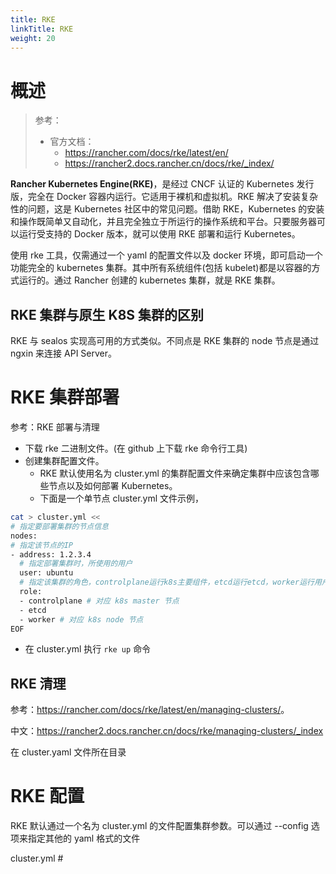 ```yaml
---
title: RKE
linkTitle: RKE
weight: 20
---
```


# 概述

> 参考：
>
> - 官方文档：
>   - https://rancher.com/docs/rke/latest/en/
>   - https://rancher2.docs.rancher.cn/docs/rke/_index/

**Rancher Kubernetes Engine(RKE)**，是经过 CNCF 认证的 Kubernetes 发行版，完全在 Docker 容器内运行。它适用于裸机和虚拟机。RKE 解决了安装复杂性的问题，这是 Kubernetes 社区中的常见问题。借助 RKE，Kubernetes 的安装和操作既简单又自动化，并且完全独立于所运行的操作系统和平台。只要服务器可以运行受支持的 Docker 版本，就可以使用 RKE 部署和运行 Kubernetes。

使用 rke 工具，仅需通过一个 yaml 的配置文件以及 docker 环境，即可启动一个功能完全的 kubernetes 集群。其中所有系统组件(包括 kubelet)都是以容器的方式运行的。通过 Rancher 创建的 kubernetes 集群，就是 RKE 集群。

## RKE 集群与原生 K8S 集群的区别

RKE 与 sealos 实现高可用的方式类似。不同点是 RKE 集群的 node 节点是通过 ngxin 来连接 API Server。

# RKE 集群部署

参考：RKE 部署与清理

- 下载 rke 二进制文件。(在 github 上下载 rke 命令行工具)
- 创建集群配置文件。
  - RKE 默认使用名为 cluster.yml 的集群配置文件来确定集群中应该包含哪些节点以及如何部署 Kubernetes。
  - 下面是一个单节点 cluster.yml 文件示例，

```bash
cat > cluster.yml <<
# 指定要部署集群的节点信息
nodes:
# 指定该节点的IP
- address: 1.2.3.4
  # 指定部署集群时，所使用的用户
  user: ubuntu
  # 指定该集群的角色，controlplane运行k8s主要组件，etcd运行etcd，worker运行用户创建的非k8s主要组件的pod。
  role:
  - controlplane # 对应 k8s master 节点
  - etcd
  - worker # 对应 k8s node 节点
EOF
```

- 在 cluster.yml 执行 `rke up` 命令

## RKE 清理

参考：<https://rancher.com/docs/rke/latest/en/managing-clusters/>。

中文：<https://rancher2.docs.rancher.cn/docs/rke/managing-clusters/_index>

在 cluster.yaml 文件所在目录

# RKE 配置

RKE 默认通过一个名为 cluster.yml 的文件配置集群参数。可以通过 --config 选项来指定其他的 yaml 格式的文件

cluster.yml #
